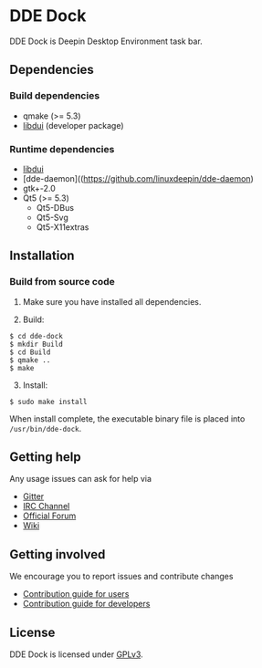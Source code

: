 # DDE Dock

DDE Dock is Deepin Desktop Environment task bar.

## Dependencies

### Build dependencies

* qmake (>= 5.3)
* [libdui](https://github.com/linuxdeepin/libdui) (developer package)

### Runtime dependencies

* [libdui](https://github.com/linuxdeepin/libdui)
* [dde-daemon]((https://github.com/linuxdeepin/dde-daemon)
* gtk+-2.0
* Qt5 (>= 5.3)
  * Qt5-DBus
  * Qt5-Svg
  * Qt5-X11extras

## Installation

### Build from source code

1. Make sure you have installed all dependencies.

2. Build:
```
$ cd dde-dock
$ mkdir Build
$ cd Build
$ qmake ..
$ make
```

3. Install:
```
$ sudo make install
```

When install complete, the executable binary file is placed into `/usr/bin/dde-dock`.

## Getting help

Any usage issues can ask for help via
* [Gitter](https://gitter.im/orgs/linuxdeepin/rooms)
* [IRC Channel](https://webchat.freenode.net/?channels=deepin)
* [Official Forum](https://bbs.deepin.org/)
* [Wiki](http://wiki.deepin.org/)

## Getting involved

We encourage you to report issues and contribute changes
* [Contribution guide for users](http://wiki.deepin.org/index.php?title=Contribution_Guidelines_for_Users)
* [Contribution guide for developers](http://wiki.deepin.org/index.php?title=Contribution_Guidelines_for_Developers)

## License

DDE Dock is licensed under [GPLv3](https://github.com/linuxdeepin/developer-center/wiki/LICENSE).
